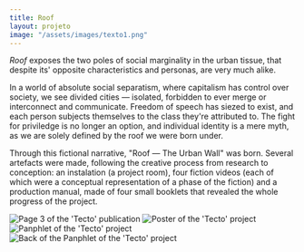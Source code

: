 ```yaml
---
title: Roof
layout: projeto
image: "/assets/images/texto1.png"
---
```

           
<p><em>Roof</em> exposes the two poles of social marginality in the urban tissue, that despite its' opposite characteristics and personas, are very much alike.</p>

<p>In a world of absolute social separatism, where capitalism has control over society, we see divided cities — isolated, forbidden to ever merge or interconnect and communicate. Freedom of speech has siezed to exist, and each person subjects themselves to the class they're attributed to. The fight for priviledge is no longer an option, and individual identity is a mere myth, as we are solely defined by the roof we were born under.</p>

<p>Through this fictional narrative, "Roof — The Urban Wall" was born. Several artefacts were made, following the creative process from research to conception: an instalation (a project room), four fiction videos (each of which were a conceptual representation of a phase of the fiction) and a production manual, made of four small booklets that revealed the whole progress of the project.</p>

<img src="{{site.baseurl}}/assets/images/tecto1.png" alt="Page 3 of the 'Tecto' publication" title="Page 3 of the 'Tecto' publication">

<img src="{{site.baseurl}}/assets/images/tecto2.png" alt="Poster of the 'Tecto' project" title="Poster of the 'Tecto' project">

<img src="{{site.baseurl}}/assets/images/tecto3.png" alt="Panphlet of the 'Tecto' project" title="Panphlet of the 'Tecto' project">

<img src="{{site.baseurl}}/assets/images/tecto4.png" alt="Back of the Panphlet of the 'Tecto' project" title="Back of the Panphlet of the 'Tecto' project">